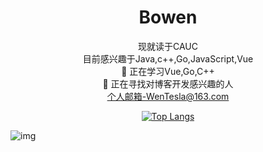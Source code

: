 <div align='center'>
<h1>Bowen</h1>


现就读于CAUC  
 目前感兴趣于Java,c++,Go,JavaScript,Vue  
🌱 正在学习Vue,Go,C++  
💞 正在寻找对博客开发感兴趣的人  
 个人邮箱-WenTesla@163.com  


[![Top Langs](https://github-readme-stats.vercel.app/api/top-langs/?username=WenTesla&layout=compact)](https://github-readme-stats-ten-gilt.vercel.app)

  
</div>  

![img](https://xingqiu-tuchuang-1256524210.cos.ap-shanghai.myqcloud.com/12640/ca6c4b8726de4ff58864b2ea36c7a732.PNG)

